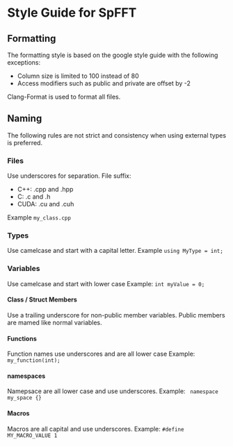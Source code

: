 # Style Guide for SpFFT
## Formatting
The formatting style is based on the google style guide with the following exceptions:
- Column size is limited to 100 instead of 80
- Access modifiers such as public and private are offset by -2

Clang-Format is used to format all files.

## Naming
The following rules are not strict and consistency when using external types is preferred.

### Files
Use underscores for separation.
File suffix:
- C++: .cpp and .hpp
- C: .c and .h
- CUDA: .cu and .cuh

Example
`my_class.cpp`

### Types
Use camelcase and start with a capital letter.
Example
`using MyType = int;`

### Variables
Use camelcase and start with lower case
Example:
`int myValue = 0;`

#### Class / Struct Members
Use a trailing underscore for non-public member variables. Public members are mamed like normal variables.

#### Functions
Function names use underscores and are all lower case
Example:
`my_function(int);`

#### namespaces
Namepsace are all lower case and use underscores.
Example:
` namespace my_space {}`

#### Macros
Macros are all capital and use underscores.
Example:
`#define MY_MACRO_VALUE 1`

